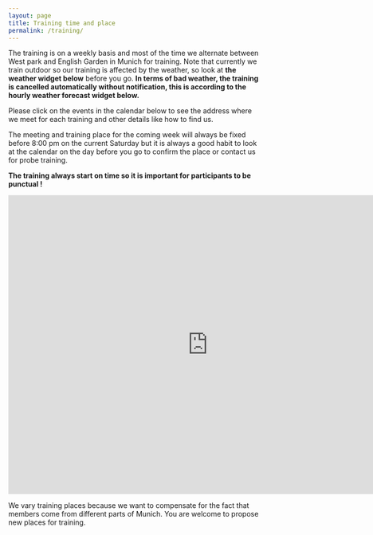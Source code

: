 ```yaml
---
layout: page
title: Training time and place
permalink: /training/
---
```

The training is on a weekly basis and most of the time we alternate between West park and English Garden in Munich for training. Note that currently we train outdoor so our training is affected by the weather, so look at **the weather widget below** before you go. **In terms of bad weather, the training is cancelled automatically without notification, this is according to the hourly weather forecast widget below.**  

Please click on the events in the calendar below to see the address where we meet for each training and other details like how to find us. 

The meeting and training place for the coming week will always be fixed before 8:00 pm on the current Saturday but it is always a good habit to look at the calendar on the day before you go to confirm the place or contact us for probe training.

**The training always start on time so it is important for participants to be punctual !**

<iframe src="https://calendar.google.com/calendar/embed?src=7hfm87dla7lt6cvvgoeblsipq8%40group.calendar.google.com&ctz=Europe/Berlin" style="border: 0" width="800" height="600" frameborder="0" scrolling="no"></iframe>



We vary training places because we want to compensate for the fact that members come from different parts of Munich. You are welcome to propose new places for training. 


<a href="https://www.accuweather.com/en/de/munich/80331/weather-forecast/178086" class="aw-widget-legal">
<!--
By accessing and/or using this code snippet, you agree to AccuWeather’s terms and conditions (in English) which can be found at https://www.accuweather.com/en/free-weather-widgets/terms and AccuWeather’s Privacy Statement (in English) which can be found at https://www.accuweather.com/en/privacy.
-->
</a>
<div id="awtd1490967878161" class="aw-widget-36hour"  data-locationkey="178086" data-unit="c" data-language="en-us" data-useip="false" data-uid="awtd1490967878161" data-editlocation="false" data-lifestyle="lawn-garden"></div><script type="text/javascript" src="https://oap.accuweather.com/launch.js"></script>
<!--
By accessing and/or using this code snippet, you agree to AccuWeather’s terms and conditions (in English) which can be found at https://www.accuweather.com/en/free-weather-widgets/terms and AccuWeather’s Privacy Statement (in English) which can be found at https://www.accuweather.com/en/privacy.
-->

<script>
  (function(i,s,o,g,r,a,m){i['GoogleAnalyticsObject']=r;i[r]=i[r]||function(){
  (i[r].q=i[r].q||[]).push(arguments)},i[r].l=1*new Date();a=s.createElement(o),
  m=s.getElementsByTagName(o)[0];a.async=1;a.src=g;m.parentNode.insertBefore(a,m)
  })(window,document,'script','https://www.google-analytics.com/analytics.js','ga');

  ga('create', 'UA-96544484-1', 'auto');
  ga('send', 'pageview');

</script>
